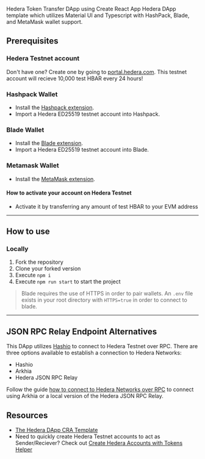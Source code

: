 Hedera Token Transfer DApp using Create React App Hedera DApp template which utilizes Material UI and Typescript with HashPack, Blade, and MetaMask wallet support.

## Prerequisites

### Hedera Testnet account

Don't have one? Create one by going to [portal.hedera.com](https://portal.hedera.com/register). This testnet account will recieve 10,000 test HBAR every 24 hours!

### Hashpack Wallet
* Install the [Hashpack extension](https://chrome.google.com/webstore/detail/hashpack/gjagmgiddbbciopjhllkdnddhcglnemk).  
* Import a Hedera ED25519 testnet account into Hashpack.

### Blade Wallet
* Install the [Blade extension](https://chrome.google.com/webstore/detail/blade-%E2%80%93-hedera-web3-digit/abogmiocnneedmmepnohnhlijcjpcifd).  
* Import a Hedera ED25519 testnet account into Blade.

### Metamask Wallet
* Install the [MetaMask extension](https://chrome.google.com/webstore/detail/metamask/nkbihfbeogaeaoehlefnkodbefgpgknn).  

#### How to activate your account on Hedera Testnet

* Activate it by transferring any amount of test HBAR to your EVM address

-----

## How to use

### Locally
1. Fork the repository
2. Clone your forked version
3. Execute ```npm i```
4. Execute ```npm run start``` to start the project

> Blade requires the use of HTTPS in order to pair wallets. An `.env` file exists in your root directory with `HTTPS=true` in order to connect to blade.

----

## JSON RPC Relay Endpoint Alternatives
This DApp utilizes [Hashio](https://swirldslabs.com/hashio/) to connect to Hedera Testnet over RPC.
There are three options available to establish a connection to Hedera Networks:
* Hashio
* Arkhia
* Hedera JSON RPC Relay

Follow the guide [how to connect to Hedera Networks over RPC](https://docs.hedera.com/hedera/tutorials/more-tutorials/json-rpc-connections) to connect using Arkhia or a local version of the Hedera JSON RPC Relay.

## Resources
* [The Hedera DApp CRA Template](https://github.com/hedera-dev/cra-hedera-dapp-template)
* Need to quickly create Hedera Testnet accounts to act as Sender/Reciever? Check out [Create Hedera Accounts with Tokens Helper](https://github.com/hedera-dev/hedera-create-account-and-token-helper)